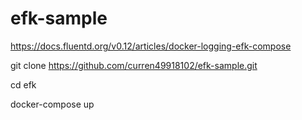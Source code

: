 # efk-sample

https://docs.fluentd.org/v0.12/articles/docker-logging-efk-compose


git clone https://github.com/curren49918102/efk-sample.git
 
cd efk
 
docker-compose up
